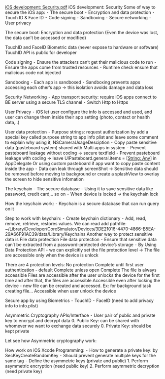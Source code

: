 [iOS development: Security.pdf](https://github.com/thien-codev/SecurityIntroduction/files/13782982/iOS.development.Security.pdf)
iOS development: Security
Some of way to secure the iOS app:
	⁃	The secure boot
	⁃	Encryption and data protection
	⁃	Touch ID & Face ID
	⁃	Code signing
	⁃	Sandboxing
	⁃	Secure networking
	⁃	User privacy

The secure boot:
Encryption and data protection
(Even the device was lost, the data can’t be accessed or modified)

TouchID and FaceID
Biometric data (never expose to hardware or software)
TouchID API is public for developer

Code signing
	⁃	Ensure the attackers can’t get their malicious code to run
	⁃	Ensure the apps come from trusted resources
	⁃	Runtime check ensure that malicious code not injected
 
Sandboxing
	⁃	Each app is sandboxed
	⁃	Sandboxing prevents apps accessing each other’s app -> this isolation avoids damage and data loss

Security Networking
	⁃	App transport security: require iOS apps connect to BE server using  a secure TLS channel
	⁃	Switch Http to Https

User Privacy
	⁃	iOS let user configure the info is accessed and used, and user can change them inside their app setting (photo, contact or health data,..)

User data protection
	⁃	Purpose strings: request authorization by add a special key called purpose string to app info plist and leave some comment to explain why using it, NSCameraUsageDesciption
	⁃	Copy paste sensitive data (pasteboard system) shared with Multi apps in system 
	⁃	Prevent pasteboard leakage without coding -> secure textfield
	⁃	Prevent pasteboard leakage with coding -> leave UIPasteboard.general.items = [[String: Any]()] in AppDelegate Or using custom pasteboard if app want to copy paste content inside the app
	⁃	Data can leak through screenShot  -> Sensitive data should be removed before moving to background or create a splashView to overlay the screen to hide sensitive infomation

The keychain - The secure database
	⁃	Using it to save sensitive data like password, credit card,.. so on
	⁃	When device is locked -> the keychain lock

How the keychain work:
	⁃	Keychain is a secure database that can run query on it

Step to work with keychain:
	⁃	Create keychain dictionary
	⁃	Add, read, remove, retrieve, restores values. We can read add pathfile: ~/Library/Developer/CoreSimulator/Devices/3DE21016-4470-4866-B5EA-29A66F91AC39/data/Library/Keychains
Another way to protect sensitive data is File data protection
File data protection
	⁃	Ensure that sensitive data can’t be extracted from a password-protected device’s storage
	⁃	By Using Data Protection API - we can explicitly set the file protection level -> The file are accessible only when the device is unlock

There are 4 protection levels: 
No protection
Complete until first user authentication - default
Complete unless open
Complete
The file is always accessible
Files are accessible after  the user unlocks the device for the first time and after that, the files are accessible
Accessible even after locking the device - new file can be created and accessed. Ex: for background task creating file…
Accessible when user unlock the device

Secure app by using Biometrics
	⁃	TouchID
	⁃	FaceID (need to add privacy info to info.plist)

Asymmetric Cryptography APIs/Interface
	⁃	User pair of public and private key to encrypt and decrypt data
	0.	Public Key: can be shared with whomever we want to exchange data securely
	0.	Private Key: should be kept private

Let see how Asymmetric cryptography work:

How work on iOS Xcode Programming:
	⁃	How to generate a private key: by SecKeyCreateRandomKey
	⁃	Should prevent generate multiple keys for the same tag
	⁃	Define the asymmetric keys (private and public) 
	1.	Perform asymmetric encryption (need public key)
	2.	Perform asymmetric decryption (need private key)
